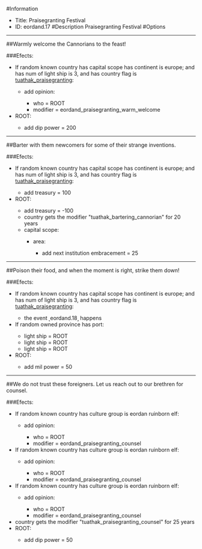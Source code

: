 #Information
 - Title: Praisegranting Festival
 - ID: eordand.17
#Description
Praisegranting Festival
#Options

___
##Warmly welcome the Cannorians to the feast!

###Efects:<ul><li>If random known country has capital scope has continent is europe; and  has num of light ship is 3, and  has country flag is [tuathak_praisegranting](../flags/tuathak_praisegranting.md):</li><ul><li>add opinion:</li><ul><li>who = ROOT</li><li>modifier = eordand_praisegranting_warm_welcome</li></ul></ul><li>ROOT:</li><ul><li>add dip power = 200</li></ul></ul>

___
##Barter with them newcomers for some of their strange inventions.

###Efects:<ul><li>If random known country has capital scope has continent is europe; and  has num of light ship is 3, and  has country flag is [tuathak_praisegranting](../flags/tuathak_praisegranting.md):</li><ul><li>add treasury = 100</li></ul><li>ROOT:</li><ul><li>add treasury = -100</li><li>country gets the modifier "tuathak_bartering_cannorian" for 20 years</li><li>capital scope:</li><ul><li>area:</li><ul><li>add next institution embracement = 25</li></ul></ul></ul></ul>

___
##Poison their food, and when the moment is right, strike them down!

###Efects:<ul><li>If random known country has capital scope has continent is europe; and  has num of light ship is 3, and  has country flag is [tuathak_praisegranting](../flags/tuathak_praisegranting.md):</li><ul><li>the event ˻eordand.18˼ happens</li></ul><li>If random owned province has port:</li><ul><li>light ship = ROOT</li><li>light ship = ROOT</li><li>light ship = ROOT</li></ul><li>ROOT:</li><ul><li>add mil power = 50</li></ul></ul>

___
##We do not trust these foreigners. Let us reach out to our brethren for counsel.

###Efects:<ul><li>If random known country has culture group is eordan ruinborn elf:</li><ul><li>add opinion:</li><ul><li>who = ROOT</li><li>modifier = eordand_praisegranting_counsel</li></ul></ul><li>If random known country has culture group is eordan ruinborn elf:</li><ul><li>add opinion:</li><ul><li>who = ROOT</li><li>modifier = eordand_praisegranting_counsel</li></ul></ul><li>If random known country has culture group is eordan ruinborn elf:</li><ul><li>add opinion:</li><ul><li>who = ROOT</li><li>modifier = eordand_praisegranting_counsel</li></ul></ul><li>country gets the modifier "tuathak_praisegranting_counsel" for 25 years</li><li>ROOT:</li><ul><li>add dip power = 50</li></ul></ul>
